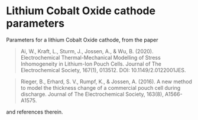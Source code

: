 # Lithium Cobalt Oxide cathode parameters

Parameters for a lithium Cobalt Oxide cathode, from the paper


> Ai, W., Kraft, L., Sturm, J., Jossen, A., & Wu, B. (2020). Electrochemical Thermal-Mechanical Modelling of Stress Inhomogeneity in Lithium-Ion Pouch Cells. Journal of The Electrochemical Society, 167(1), 013512. DOI: 10.1149/2.0122001JES.

> Rieger, B., Erhard, S. V., Rumpf, K., & Jossen, A. (2016). A new method to model the thickness change of a commercial pouch cell during discharge. Journal of The Electrochemical Society, 163(8), A1566-A1575.

and references therein.
